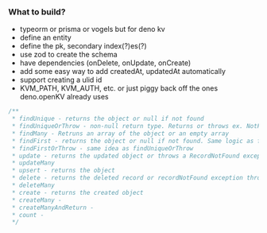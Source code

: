 ### What to build?

- typeorm or prisma or vogels but for deno kv
- define an entity
- define the pk, secondary index(?)es(?)
- use zod to create the schema
- have dependencies (onDelete, onUpdate, onCreate)
- add some easy way to add createdAt, updatedAt automatically
- support creating a ulid id
- KVM_PATH, KVM_AUTH, etc. or just piggy back off the ones deno.openKV already
  uses

```js
/**
 * findUnique - returns the object or null if not found
 * findUniqueOrThrow - non-null return type. Returns or throws ex. NotFoundError: No User found error
 * findMany - Retruns an array of the object or an empty array
 * findFirst - returns the object or null if not found. Same logic as findMany, so really just call findMany()[0] to implement
 * findFirstOrThrow - same idea as findUniqueOrThrow
 * update - returns the updated object or throws a RecordNotFound exception
 * updateMany
 * upsert - returns the object
 * delete - returns the deleted record or recordNotFound exception thrown if it can't be found
 * deleteMany
 * create - returns the created object
 * createMany -
 * createManyAndReturn -
 * count -
 */
```